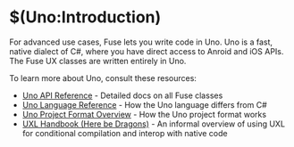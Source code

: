 # $(Uno:Introduction)

For advanced use cases, Fuse lets you write code in Uno. Uno is a fast, native dialect of C#, where you have direct access to Anroid and iOS APIs. The Fuse UX classes are written entirely in Uno.

To learn more about Uno, consult these resources:

- [Uno API Reference](https://www.fusetools.com/developers/api) - Detailed docs on all Fuse classes
- [Uno Language Reference](https://www.fusetools.com/developers/guides/unolang) - How the Uno language differs from C#
- [Uno Project Format Overview](https://www.fusetools.com/developers/guides/unoprojectformat) - How the Uno project format works
- [UXL Handbook (Here be Dragons)](https://www.fusetools.com/developers/guides/uxl-handbook) - An informal overview of using UXL for conditional compilation and interop with native code
